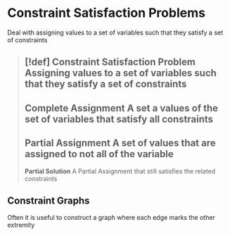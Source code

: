 # Constraint Satisfaction Problems

Deal with assigning values to a set of variables such that they satisfy a set of constraints

> [!def]
> **Constraint Satisfaction Problem**
> Assigning values to a set of variables such that they satisfy a set of constraints
> ---
> **Complete Assignment**
> A set a values of the set of variables that satisfy all constraints
> ---
> **Partial Assignment**
> A set of values that are assigned to not all of the variable
> ---
> **Partial Solution**
> A Partial Assignment that still satisfies the related constraints

## Constraint Graphs

Often it is useful to construct a graph where each edge marks the other extremity 